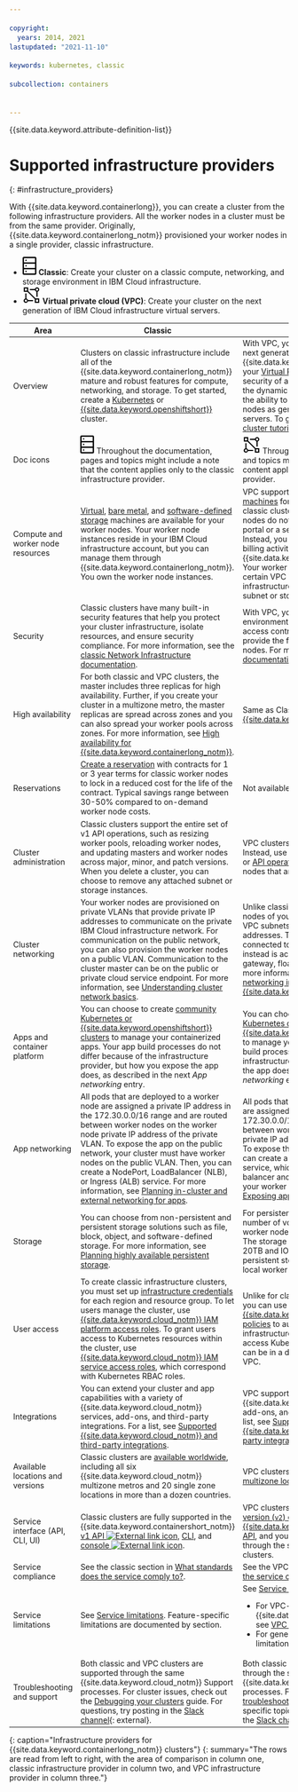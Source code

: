 ```yaml
---

copyright: 
  years: 2014, 2021
lastupdated: "2021-11-10"

keywords: kubernetes, classic

subcollection: containers


---
```


{{site.data.keyword.attribute-definition-list}}


# Supported infrastructure providers
{: #infrastructure_providers}

With {{site.data.keyword.containerlong}}, you can create a cluster from the following infrastructure providers. All the worker nodes in a cluster must be from the same provider. Originally, {{site.data.keyword.containerlong_notm}} provisioned your worker nodes in a single provider, classic infrastructure.
* ![Classic infrastructure provider icon.](images/icon-classic-2.svg) **Classic**: Create your cluster on a classic compute, networking, and storage environment in IBM Cloud infrastructure.
* ![VPC infrastructure provider icon.](images/icon-vpc-2.svg) **Virtual private cloud (VPC)**: Create your cluster on the next generation of IBM Cloud infrastructure virtual servers.

|Area|Classic|VPC|
|----|----|----|
|Overview|Clusters on classic infrastructure include all of the {{site.data.keyword.containerlong_notm}} mature and robust features for compute, networking, and storage. To get started, create a [Kubernetes](/docs/containers?topic=containers-cs_cluster_tutorial#cs_cluster_tutorial) or [{{site.data.keyword.openshiftshort}}](/docs/openshift?topic=openshift-openshift_tutorial) cluster.|With VPC, you can create your cluster in the next generation of the {{site.data.keyword.cloud_notm}} platform, in your [Virtual Private Cloud](/docs/vpc?topic=vpc-about-vpc). VPC gives you the security of a private cloud environment with the dynamic scalability of a public cloud, with the ability to deploy your cluster worker nodes as generation 2 compute virtual servers. To get started, try out the [VPC cluster tutorial](/docs/containers?topic=containers-vpc_ks_tutorial).|
|Doc icons| ![Classic infrastructure provider icon.](images/icon-classic-2.svg) Throughout the documentation, pages and topics might include a note that the content applies only to the classic infrastructure provider.| ![VPC infrastructure provider icon.](images/icon-vpc-2.svg) Throughout the documentation, pages and topics might include a note that the content applies only to the VPC infrastructure provider.|
|Compute and worker node resources|[Virtual](/docs/containers?topic=containers-planning_worker_nodes#vm), [bare metal](/docs/containers?topic=containers-planning_worker_nodes#bm), and [software-defined storage](/docs/containers?topic=containers-planning_worker_nodes#sds) machines are available for your worker nodes. Your worker node instances reside in your IBM Cloud infrastructure account, but you can manage them through {{site.data.keyword.containerlong_notm}}. You own the worker node instances.|VPC supports [only a select group of virtual machines](/docs/containers?topic=containers-planning_worker_nodes#vm) for your worker nodes. Unlike classic clusters, your VPC cluster worker nodes do not appear in your infrastructure portal or a separate infrastructure bill. Instead, you manage all maintenance and billing activity for the worker nodes through {{site.data.keyword.containerlong_notm}}. Your worker node instances are connected to certain VPC instances that do reside in your infrastructure account, such as the VPC subnet or storage volumes.|
|Security|Classic clusters have many built-in security features that help you protect your cluster infrastructure, isolate resources, and ensure security compliance. For more information, see the [classic Network Infrastructure documentation](/docs/cloud-infrastructure?topic=cloud-infrastructure-compare-infrastructure).|With VPC, your cluster runs in an isolated environment in the public cloud. Network access control lists protect the subnets that provide the floating IPs for your worker nodes. For more information, see the [VPC documentation](/docs/vpc?topic=vpc-about-vpc).|
|High availability|For both classic and VPC clusters, the master includes three replicas for high availability. Further, if you create your cluster in a multizone metro, the master replicas are spread across zones and you can also spread your worker pools across zones. For more information, see [High availability for {{site.data.keyword.containerlong_notm}}](/docs/containers?topic=containers-ha).|Same as Classic; see [High availability for {{site.data.keyword.containerlong_notm}}](/docs/containers?topic=containers-ha).|
|Reservations | [Create a reservation](/docs/containers?topic=containers-reservations) with contracts for 1 or 3 year terms for classic worker nodes to lock in a reduced cost for the life of the contract. Typical savings range between 30-50% compared to on-demand worker node costs. | Not available. |
|Cluster administration|Classic clusters support the entire set of v1 API operations, such as resizing worker pools, reloading worker nodes, and updating masters and worker nodes across major, minor, and patch versions. When you delete a cluster, you can choose to remove any attached subnet or storage instances.|VPC clusters cannot be reloaded or updated. Instead, use the [`worker replace --update` CLI](/docs/containers?topic=containers-kubernetes-service-cli#cli_worker_replace) or [API operation](https://containers.cloud.ibm.com/global/swagger-global-api/#/beta/replaceWorker){: external} to replace worker nodes that are outdated or in a troubled state.|
|Cluster networking|Your worker nodes are provisioned on private VLANs that provide private IP addresses to communicate on the private IBM Cloud infrastructure network. For communication on the public network, you can also provision the worker nodes on a public VLAN. Communication to the cluster master can be on the public or private cloud service endpoint. For more information, see [Understanding cluster network basics](/docs/containers?topic=containers-plan_clusters#plan_basics).|Unlike classic infrastructure, the worker nodes of your VPC cluster are attached to VPC subnets and assigned private IP addresses. The worker nodes are not connected to the public network, which instead is accessed through a public gateway, floating IP, or VPN gateway. For more information, see [Overview of VPC networking in {{site.data.keyword.containerlong_notm}}](/docs/containers?topic=containers-vpc-subnets#vpc_basics).|
|Apps and container platform|You can choose to create [community Kubernetes or {{site.data.keyword.openshiftshort}} clusters](/docs/containers?topic=containers-faqs#container_platforms) to manage your containerized apps. Your app build processes do not differ because of the infrastructure provider, but how you expose the app does, as described in the next _App networking_ entry.|You can choose to create [community Kubernetes or {{site.data.keyword.openshiftshort}} clusters](/docs/containers?topic=containers-faqs#container_platforms) to manage your containerized apps. Your app build processes do not differ because of the infrastructure provider, but how you expose the app does, as described in the next _App networking_ entry.|
|App networking|All pods that are deployed to a worker node are assigned a private IP address in the 172.30.0.0/16 range and are routed between worker nodes on the worker node private IP address of the private VLAN. To expose the app on the public network, your cluster must have worker nodes on the public VLAN. Then, you can create a NodePort, LoadBalancer (NLB), or Ingress (ALB) service. For more information, see [Planning in-cluster and external networking for apps](/docs/containers?topic=containers-cs_network_planning).|All pods that are deployed to a worker node are assigned a private IP address in the 172.30.0.0/16 range and are routed between worker nodes on the worker node private IP address of the private VPC subnet. To expose the app on the public network, you can create a Kubernetes `LoadBalancer` service, which provisions a VPC load balancer and public hostname address for your worker nodes. For more information, see [Exposing apps with VPC load balancers](/docs/containers?topic=containers-vpc-lbaas).|
|Storage|You can choose from non-persistent and persistent storage solutions such as file, block, object, and software-defined storage. For more information, see [Planning highly available persistent storage](/docs/containers?topic=containers-storage_planning).|For persistent storage, use [block](/docs/containers?topic=containers-vpc-block). For the number of volumes that can be attached per worker node, see [Volume attachment limits](/docs/vpc?topic=vpc-attaching-block-storage#vol-attach-limits). The storage class limits the volume size to 20TB and IOPS capacity to 20,000. For non-persistent storage, secondary storage on the local worker node is not available.|
|User access|To create classic infrastructure clusters, you must set up [infrastructure credentials](/docs/containers?topic=containers-access-creds) for each region and resource group. To let users manage the cluster, use [{{site.data.keyword.cloud_notm}} IAM platform access roles](/docs/containers?topic=containers-access_reference#iam_platform). To grant users access to Kubernetes resources within the cluster, use [{{site.data.keyword.cloud_notm}} IAM service access roles](/docs/containers?topic=containers-access_reference#service), which correspond with Kubernetes RBAC roles.|Unlike for classic infrastructure, with VPC, you can use only [{{site.data.keyword.cloud_notm}} IAM access policies](/docs/vpc?topic=vpc-iam-getting-started) to authorize users to create infrastructure, manage your cluster, and access Kubernetes resources. The cluster can be in a different resource group than the VPC.|
|Integrations|You can extend your cluster and app capabilities with a variety of {{site.data.keyword.cloud_notm}} services, add-ons, and third-party integrations. For a list, see [Supported {{site.data.keyword.cloud_notm}} and third-party integrations](/docs/containers?topic=containers-supported_integrations).|VPC supports a select list of supported {{site.data.keyword.cloud_notm}} services, add-ons, and third-party integrations. For a list, see [Supported {{site.data.keyword.cloud_notm}} and third-party integrations](/docs/containers?topic=containers-supported_integrations).|
|Available locations and versions|Classic clusters are [available worldwide](/docs/containers?topic=containers-regions-and-zones#locations), including all six {{site.data.keyword.cloud_notm}} multizone metros and 20 single zone locations in more than a dozen countries.|VPC clusters are available worldwide in the [multizone location](/docs/containers?topic=containers-regions-and-zones#zones-vpc).|
|Service interface (API, CLI, UI)|Classic clusters are fully supported in the {{site.data.keyword.containershort_notm}} [v1 API ![External link icon](../icons/launch-glyph.svg "External link icon")](https://containers.cloud.ibm.com/global/swagger-global-api/#/), [CLI](/docs/containers?topic=containers-kubernetes-service-cli), and [console ![External link icon](../icons/launch-glyph.svg "External link icon")](https://cloud.ibm.com/kubernetes/clusters).|VPC clusters are supported by the [next version (`v2`) of the {{site.data.keyword.containerlong_notm}} API](/docs/containers?topic=containers-cs_api_install), and you can manage your VPC clusters through the same CLI and console as classic clusters.|
|Service compliance|See the classic section in [What standards does the service comply to?](/docs/containers?topic=containers-faqs#standards). | See the VPC section in [What standards does the service comply to?](/docs/containers?topic=containers-faqs#standards). |
|Service limitations|See [Service limitations](/docs/containers?topic=containers-limitations#tech_limits). Feature-specific limitations are documented by section.|See [Service limitations](/docs/containers?topic=containers-limitations#tech_limits).<ul><li>For VPC-specific limitations in {{site.data.keyword.containerlong_notm}}, see <a href="/docs/containers?topic=containers-limitations#ks_vpc_gen2_limits">VPC cluster limitations</a>.</li><li>For general VPC infrastructure provider limitations, see <a href="/docs/vpc?topic=vpc-limitations">Limitations</a>.</li></ul>|
|Troubleshooting and support|Both classic and VPC clusters are supported through the same {{site.data.keyword.cloud_notm}} Support processes. For cluster issues, check out the [Debugging your clusters](/docs/containers?topic=containers-debug_clusters) guide. For questions, try posting in the [Slack channel](https://cloud.ibm.com/kubernetes/slack){: external}.|Both classic and VPC clusters are supported through the same {{site.data.keyword.cloud_notm}} Support processes. For cluster issues, check out the [troubleshooting documentation](/docs/containers?topic=containers-debug_clusters) for VPC-specific topics. For questions, try posting in the [Slack channel](https://cloud.ibm.com/kubernetes/slack){: external}.|
{: caption="Infrastructure providers for {{site.data.keyword.containerlong_notm}} clusters"}
{: summary="The rows are read from left to right, with the area of comparison in column one, classic infrastructure provider in column two, and VPC infrastructure provider in column three."}




